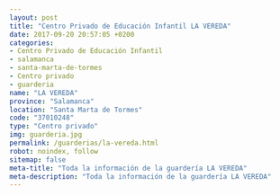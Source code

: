 ```yaml
---
layout: post
title: "Centro Privado de Educación Infantil LA VEREDA"
date: 2017-09-20 20:57:05 +0200
categories:
- Centro Privado de Educación Infantil
- salamanca
- santa-marta-de-tormes
- Centro privado
- guarderia
name: "LA VEREDA"
province: "Salamanca"
location: "Santa Marta de Tormes"
code: "37010248"
type: "Centro privado"
img: guarderia.jpg
permalink: /guarderias/la-vereda.html
robot: noindex, follow
sitemap: false
meta-title: "Toda la información de la guardería LA VEREDA"
meta-description: "Toda la información de la guardería LA VEREDA"
---
```

